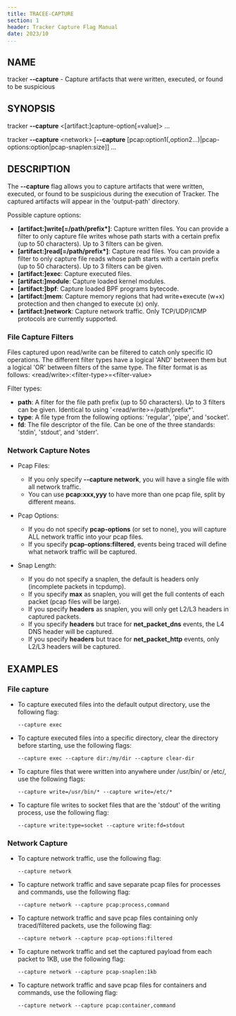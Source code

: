 ```yaml
---
title: TRACEE-CAPTURE
section: 1
header: Tracker Capture Flag Manual
date: 2023/10
...
```


## NAME

tracker **\-\-capture** - Capture artifacts that were written, executed, or found to be suspicious

## SYNOPSIS

tracker **\-\-capture** <[artifact:]capture-option[=value]\> ...

tracker **\-\-capture** <network\> [**\-\-capture** [pcap:option1(,option2...)|pcap-options:option|pcap-snaplen:size]] ...

## DESCRIPTION

The **\-\-capture** flag allows you to capture artifacts that were written, executed, or found to be suspicious during the execution of Tracker. The captured artifacts will appear in the 'output-path' directory.

Possible capture options:

- **[artifact:]write[=/path/prefix\*]**: Capture written files. You can provide a filter to only capture file writes whose path starts with a certain prefix (up to 50 characters). Up to 3 filters can be given.
- **[artifact:]read[=/path/prefix\*]**: Capture read files. You can provide a filter to only capture file reads whose path starts with a certain prefix (up to 50 characters). Up to 3 filters can be given.
- **[artifact:]exec**: Capture executed files.
- **[artifact:]module**: Capture loaded kernel modules.
- **[artifact:]bpf**: Capture loaded BPF programs bytecode.
- **[artifact:]mem**: Capture memory regions that had write+execute (w+x) protection and then changed to execute (x) only.
- **[artifact:]network**: Capture network traffic. Only TCP/UDP/ICMP protocols are currently supported.

### File Capture Filters

Files captured upon read/write can be filtered to catch only specific IO operations. The different filter types have a logical 'AND' between them but a logical 'OR' between filters of the same type. The filter format is as follows: <read/write\>:<filter-type\>=<filter-value\>

Filter types:

- **path**: A filter for the file path prefix (up to 50 characters). Up to 3 filters can be given. Identical to using '<read/write\>=/path/prefix\*'.
- **type**: A file type from the following options: 'regular', 'pipe', and 'socket'.
- **fd**: The file descriptor of the file. Can be one of the three standards: 'stdin', 'stdout', and 'stderr'.

### Network Capture Notes

- Pcap Files:
  - If you only specify **\-\-capture network**, you will have a single file with all network traffic.
  - You can use **pcap:xxx,yyy** to have more than one pcap file, split by different means.

- Pcap Options:
  - If you do not specify **pcap-options** (or set to none), you will capture ALL network traffic into your pcap files.
  - If you specify **pcap-options:filtered**, events being traced will define what network traffic will be captured.

- Snap Length:
  - If you do not specify a snaplen, the default is headers only (incomplete packets in tcpdump).
  - If you specify **max** as snaplen, you will get the full contents of each packet (pcap files will be large).
  - If you specify **headers** as snaplen, you will only get L2/L3 headers in captured packets.
  - If you specify **headers** but trace for **net_packet_dns** events, the L4 DNS header will be captured.
  - If you specify **headers** but trace for **net_packet_http** events, only L2/L3 headers will be captured.

## EXAMPLES

### File capture

- To capture executed files into the default output directory, use the following flag:

  ```console
  --capture exec
  ```

- To capture executed files into a specific directory, clear the directory before starting, use the following flags:

  ```console
  --capture exec --capture dir:/my/dir --capture clear-dir
  ```

- To capture files that were written into anywhere under /usr/bin/ or /etc/, use the following flags:

  ```console
  --capture write=/usr/bin/* --capture write=/etc/*
  ```

- To capture file writes to socket files that are the 'stdout' of the writing process, use the following flag:

  ```console
  --capture write:type=socket --capture write:fd=stdout
  ```

### Network Capture

- To capture network traffic, use the following flag:

  ```console
  --capture network
  ```

- To capture network traffic and save separate pcap files for processes and commands, use the following flag:

  ```console
  --capture network --capture pcap:process,command
  ```

- To capture network traffic and save pcap files containing only traced/filtered packets, use the following flag:

  ```console
  --capture network --capture pcap-options:filtered
  ```

- To capture network traffic and set the captured payload from each packet to 1KB, use the following flag:

  ```console
  --capture network --capture pcap-snaplen:1kb
  ```

- To capture network traffic and save pcap files for containers and commands, use the following flag:

  ```console
  --capture network --capture pcap:container,command
  ```
